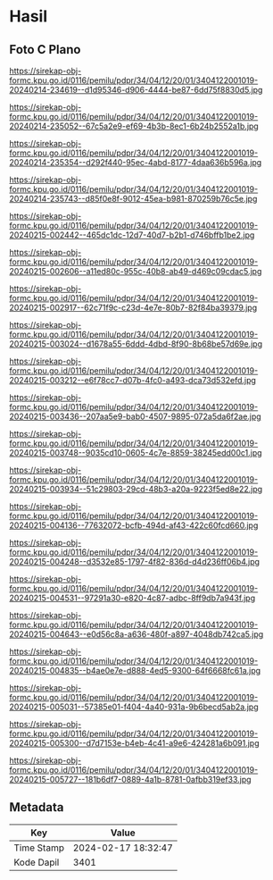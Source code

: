 # Hasil

## Foto C Plano

https://sirekap-obj-formc.kpu.go.id/0116/pemilu/pdpr/34/04/12/20/01/3404122001019-20240214-234619--d1d95346-d906-4444-be87-6dd75f8830d5.jpg

https://sirekap-obj-formc.kpu.go.id/0116/pemilu/pdpr/34/04/12/20/01/3404122001019-20240214-235052--67c5a2e9-ef69-4b3b-8ec1-6b24b2552a1b.jpg

https://sirekap-obj-formc.kpu.go.id/0116/pemilu/pdpr/34/04/12/20/01/3404122001019-20240214-235354--d292f440-95ec-4abd-8177-4daa636b596a.jpg

https://sirekap-obj-formc.kpu.go.id/0116/pemilu/pdpr/34/04/12/20/01/3404122001019-20240214-235743--d85f0e8f-9012-45ea-b981-870259b76c5e.jpg

https://sirekap-obj-formc.kpu.go.id/0116/pemilu/pdpr/34/04/12/20/01/3404122001019-20240215-002442--465dc1dc-12d7-40d7-b2b1-d746bffb1be2.jpg

https://sirekap-obj-formc.kpu.go.id/0116/pemilu/pdpr/34/04/12/20/01/3404122001019-20240215-002606--a11ed80c-955c-40b8-ab49-d469c09cdac5.jpg

https://sirekap-obj-formc.kpu.go.id/0116/pemilu/pdpr/34/04/12/20/01/3404122001019-20240215-002917--62c71f9c-c23d-4e7e-80b7-82f84ba39379.jpg

https://sirekap-obj-formc.kpu.go.id/0116/pemilu/pdpr/34/04/12/20/01/3404122001019-20240215-003024--d1678a55-6ddd-4dbd-8f90-8b68be57d69e.jpg

https://sirekap-obj-formc.kpu.go.id/0116/pemilu/pdpr/34/04/12/20/01/3404122001019-20240215-003212--e6f78cc7-d07b-4fc0-a493-dca73d532efd.jpg

https://sirekap-obj-formc.kpu.go.id/0116/pemilu/pdpr/34/04/12/20/01/3404122001019-20240215-003436--207aa5e9-bab0-4507-9895-072a5da6f2ae.jpg

https://sirekap-obj-formc.kpu.go.id/0116/pemilu/pdpr/34/04/12/20/01/3404122001019-20240215-003748--9035cd10-0605-4c7e-8859-38245edd00c1.jpg

https://sirekap-obj-formc.kpu.go.id/0116/pemilu/pdpr/34/04/12/20/01/3404122001019-20240215-003934--51c29803-29cd-48b3-a20a-9223f5ed8e22.jpg

https://sirekap-obj-formc.kpu.go.id/0116/pemilu/pdpr/34/04/12/20/01/3404122001019-20240215-004136--77632072-bcfb-494d-af43-422c60fcd660.jpg

https://sirekap-obj-formc.kpu.go.id/0116/pemilu/pdpr/34/04/12/20/01/3404122001019-20240215-004248--d3532e85-1797-4f82-836d-d4d236ff06b4.jpg

https://sirekap-obj-formc.kpu.go.id/0116/pemilu/pdpr/34/04/12/20/01/3404122001019-20240215-004531--97291a30-e820-4c87-adbc-8ff9db7a943f.jpg

https://sirekap-obj-formc.kpu.go.id/0116/pemilu/pdpr/34/04/12/20/01/3404122001019-20240215-004643--e0d56c8a-a636-480f-a897-4048db742ca5.jpg

https://sirekap-obj-formc.kpu.go.id/0116/pemilu/pdpr/34/04/12/20/01/3404122001019-20240215-004835--b4ae0e7e-d888-4ed5-9300-64f6668fc61a.jpg

https://sirekap-obj-formc.kpu.go.id/0116/pemilu/pdpr/34/04/12/20/01/3404122001019-20240215-005031--57385e01-f404-4a40-931a-9b6becd5ab2a.jpg

https://sirekap-obj-formc.kpu.go.id/0116/pemilu/pdpr/34/04/12/20/01/3404122001019-20240215-005300--d7d7153e-b4eb-4c41-a9e6-424281a6b091.jpg

https://sirekap-obj-formc.kpu.go.id/0116/pemilu/pdpr/34/04/12/20/01/3404122001019-20240215-005727--181b6df7-0889-4a1b-8781-0afbb319ef33.jpg


## Metadata

| Key        | Value               |
| ---------- | ------------------- |
| Time Stamp | 2024-02-17 18:32:47 |
| Kode Dapil | 3401                |



